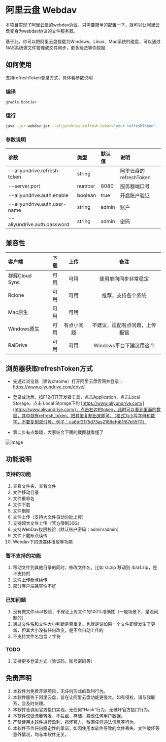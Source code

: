 # 阿里云盘 Webdav

本项目实现了阿里云盘的webdav协议，只需要简单的配置一下，就可以让阿里云盘变身为webdav协议的文件服务器。

基于此，你可以把阿里云盘挂载为Windows、Linux、Mac系统的磁盘，可以通过NAS系统做文件管理或文件同步，更多玩法等你挖掘

## 如何使用

支持refreshToken登录方式，具体看参数说明

### 编译

```shell
gradle bootJar
```

### 运行

```bash
java -jar webdav.jar --aliyundrive.refresh-token="your refreshToken"
```

### 参数说明

| 参数                          | 类型    | 默认值 | 说明                  |
|:-----------------------------|:--------|:------|:---------------------|
| --aliyundrive.refresh-token  | string  |       | 阿里云盘的refreshToken |
| --server.port                | number  | 8080  | 服务器端口号           |
| --aliyundrive.auth.enable    | boolean | true  | 开启账户验证           |
| --aliyundrive.auth.user-name | string  | admin | 账户                  |
| --aliyundrive.auth.password  | string  | admin | 密码                  |

## 兼容性

| 客户端          | 下载   | 上传     | 备注                       |
|:---------------|------:|:--------:|:-------------------------:|
| 群辉Cloud Sync  | 可用  | 可用      | 使用单向同步非常稳定         | 
| Rclone         | 可用  | 可用      | 推荐，支持各个系统           |
| Mac原生         | 可用  | 可用      |                           | 
| Windows原生     | 可用  | 有点小问题 | 不建议，适配有点问题，上传报错 |
| RaiDrive       | 可用  | 可用       | Windows平台下建议用这个     |

## 浏览器获取refreshToken方式

- 先通过浏览器（建议chrome）打开阿里云盘官网并登录：https://www.aliyundrive.com/drive/

- 登录成功后，按F12打开开发者工具，点击Application，点击Local Storage，点击 Local Storage下的 [https://www.aliyundrive.com/](https://www.aliyundrive.com/)，点击右边的token，此时可以看到里面的数据，其中就有refresh_token，把其值复制出来即可。（格式为小写字母和数字，不要复制双引号。例子：ca6bf2175d73as2188efg81f87e55f11）

- 第二步有点繁琐，大家结合下面的截图就看懂了
 
![image](https://user-images.githubusercontent.com/32785355/119246278-e6760880-bbb2-11eb-877c-aca16cf75d89.png)

## 功能说明

### 支持的功能

1. 查看文件夹、查看文件
2. 文件移动目录
3. 文件重命名
4. 文件下载
5. 文件删除
6. 文件上传（支持大文件自动分批上传）
7. 支持超大文件上传（官方限制30G）
8. 支持WebDav权限校验（默认账户密码：admin/admin）
9. 文件下载断点续传
10. Webdav下的流媒体播放等功能

### 暂不支持的功能

1. 移动文件到其他目录的同时，修改文件名。比如 /a.zip 移动到 /b/a1.zip，是不支持的
2. 文件上传断点续传
3. 部分客户端兼容性不好

### 已知问题

1. 没有做文件sha1校验，不保证上传文件的100%准确性（一般场景下，是没问题的）
2. 通过文件名和文件大小判断是否重复。也就是说如果一个文件即使发生了更新，但其大小没有任何改变，是不会自动上传的
3. 不支持文件名包含 `/` 字符  

### TODO

1. 支持更多登录方式（验证码、账号密码等）

## 免责声明

1. 本软件为免费开源项目，无任何形式的盈利行为。
2. 本软件服务于阿里云盘，旨在让阿里云盘功能更强大。如有侵权，请与我联系，会及时处理。
3. 本软件皆调用官方接口实现，无任何“Hack”行为，无破坏官方接口行为。
5. 本软件仅做流量转发，不拦截、存储、篡改任何用户数据。
6. 严禁使用本软件进行盈利、损坏官方、散落任何违法信息等行为。
7. 本软件不作任何稳定性的承诺，如因使用本软件导致的文件丢失、文件破坏等意外情况，均与本软件无关。
